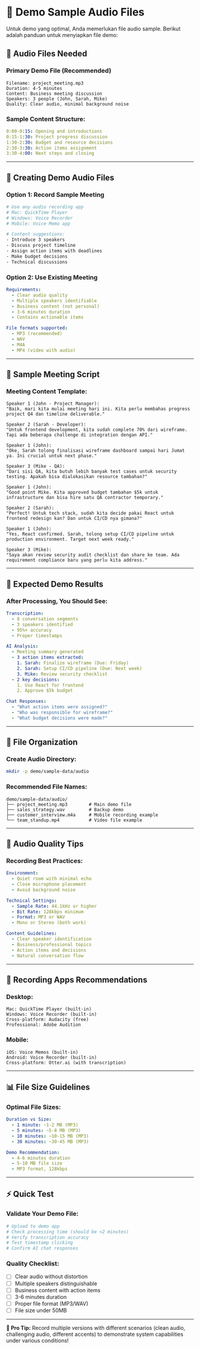 # 🎯 Demo Sample Audio Files

Untuk demo yang optimal, Anda memerlukan file audio sample. Berikut adalah panduan untuk menyiapkan file demo:

## 📁 Audio Files Needed

### **Primary Demo File (Recommended)**
```
Filename: project_meeting.mp3
Duration: 4-5 minutes
Content: Business meeting discussion
Speakers: 3 people (John, Sarah, Mike)
Quality: Clear audio, minimal background noise
```

### **Sample Content Structure:**
```yaml
0:00-0:15: Opening and introductions
0:15-1:30: Project progress discussion
1:30-2:30: Budget and resource decisions
2:30-3:30: Action items assignment
3:30-4:00: Next steps and closing
```

---

## 🎤 Creating Demo Audio Files

### **Option 1: Record Sample Meeting**
```bash
# Use any audio recording app
# Mac: QuickTime Player
# Windows: Voice Recorder
# Mobile: Voice Memo app

# Content suggestions:
- Introduce 3 speakers
- Discuss project timeline
- Assign action items with deadlines
- Make budget decisions
- Technical discussions
```

### **Option 2: Use Existing Meeting**
```yaml
Requirements:
  - Clear audio quality
  - Multiple speakers identifiable
  - Business content (not personal)
  - 3-6 minutes duration
  - Contains actionable items

File formats supported:
  - MP3 (recommended)
  - WAV
  - M4A
  - MP4 (video with audio)
```

---

## 📝 Sample Meeting Script

### **Meeting Content Template:**
```
Speaker 1 (John - Project Manager):
"Baik, mari kita mulai meeting hari ini. Kita perlu membahas progress project Q4 dan timeline deliverable."

Speaker 2 (Sarah - Developer):
"Untuk frontend development, kita sudah complete 70% dari wireframe. Tapi ada beberapa challenge di integration dengan API."

Speaker 1 (John):
"Oke, Sarah tolong finalisasi wireframe dashboard sampai hari Jumat ya. Ini crucial untuk next phase."

Speaker 3 (Mike - QA):
"Dari sisi QA, kita butuh lebih banyak test cases untuk security testing. Apakah bisa dialokasikan resource tambahan?"

Speaker 1 (John):
"Good point Mike. Kita approved budget tambahan $5k untuk infrastructure dan bisa hire satu QA contractor temporary."

Speaker 2 (Sarah):
"Perfect! Untuk tech stack, sudah kita decide pakai React untuk frontend redesign kan? Dan untuk CI/CD nya gimana?"

Speaker 1 (John):
"Yes, React confirmed. Sarah, tolong setup CI/CD pipeline untuk production environment. Target next week ready."

Speaker 3 (Mike):
"Saya akan review security audit checklist dan share ke team. Ada requirement compliance baru yang perlu kita address."
```

---

## 🎯 Expected Demo Results

### **After Processing, You Should See:**
```yaml
Transcription:
  - 8 conversation segments
  - 3 speakers identified
  - 95%+ accuracy
  - Proper timestamps

AI Analysis:
  - Meeting summary generated
  - 3 action items extracted:
    1. Sarah: Finalize wireframe (Due: Friday)
    2. Sarah: Setup CI/CD pipeline (Due: Next week)
    3. Mike: Review security checklist
  - 2 key decisions:
    1. Use React for frontend
    2. Approve $5k budget

Chat Responses:
  - "What action items were assigned?"
  - "Who was responsible for wireframe?"
  - "What budget decisions were made?"
```

---

## 📁 File Organization

### **Create Audio Directory:**
```bash
mkdir -p demo/sample-data/audio
```

### **Recommended File Names:**
```
demo/sample-data/audio/
├── project_meeting.mp3        # Main demo file
├── sales_strategy.wav         # Backup demo
├── customer_interview.m4a     # Mobile recording example
└── team_standup.mp4           # Video file example
```

---

## 🔧 Audio Quality Tips

### **Recording Best Practices:**
```yaml
Environment:
  - Quiet room with minimal echo
  - Close microphone placement
  - Avoid background noise

Technical Settings:
  - Sample Rate: 44.1kHz or higher
  - Bit Rate: 128kbps minimum
  - Format: MP3 or WAV
  - Mono or Stereo (both work)

Content Guidelines:
  - Clear speaker identification
  - Business/professional topics
  - Action items and decisions
  - Natural conversation flow
```

---

## 🎤 Recording Apps Recommendations

### **Desktop:**
```
Mac: QuickTime Player (built-in)
Windows: Voice Recorder (built-in)
Cross-platform: Audacity (free)
Professional: Adobe Audition
```

### **Mobile:**
```
iOS: Voice Memos (built-in)
Android: Voice Recorder (built-in)
Cross-platform: Otter.ai (with transcription)
```

---

## 📊 File Size Guidelines

### **Optimal File Sizes:**
```yaml
Duration vs Size:
  - 1 minute: ~1-2 MB (MP3)
  - 5 minutes: ~5-8 MB (MP3)
  - 10 minutes: ~10-15 MB (MP3)
  - 30 minutes: ~30-45 MB (MP3)

Demo Recommendation:
  - 4-6 minutes duration
  - 5-10 MB file size
  - MP3 format, 128kbps
```

---

## ⚡ Quick Test

### **Validate Your Demo File:**
```bash
# Upload to demo app
# Check processing time (should be <2 minutes)
# Verify transcription accuracy
# Test timestamp clicking
# Confirm AI chat responses
```

### **Quality Checklist:**
- [ ] Clear audio without distortion
- [ ] Multiple speakers distinguishable
- [ ] Business content with action items
- [ ] 3-6 minutes duration
- [ ] Proper file format (MP3/WAV)
- [ ] File size under 50MB

---

**🎯 Pro Tip:** Record multiple versions with different scenarios (clean audio, challenging audio, different accents) to demonstrate system capabilities under various conditions!
